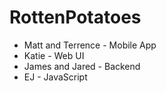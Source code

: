 # RottenPotatoes

- Matt and Terrence - Mobile App
- Katie - Web UI
- James and Jared - Backend
- EJ - JavaScript
